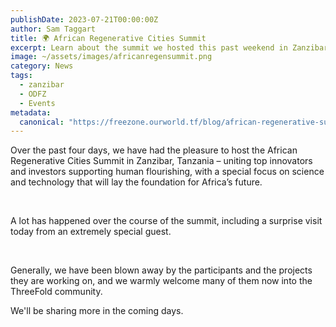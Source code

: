 ```yaml
---
publishDate: 2023-07-21T00:00:00Z
author: Sam Taggart
title: 🌍 African Regenerative Cities Summit
excerpt: Learn about the summit we hosted this past weekend in Zanzibar to unite innovators and investors to support Africa's future.
image: ~/assets/images/africanregensummit.png
category: News
tags:
  - zanzibar
  - ODFZ
  - Events
metadata:
  canonical: "https://freezone.ourworld.tf/blog/african-regenerative-summit/"
---
```


Over the past four days, we have had the pleasure to host the African Regenerative Cities Summit in Zanzibar, Tanzania – uniting top innovators and investors supporting human flourishing, with a special focus on science and technology that will lay the foundation for Africa’s future.

<br/>

A lot has happened over the course of the summit, including a surprise visit today from an extremely special guest.

<br/>

Generally, we have been blown away by the participants and the projects they are working on, and we warmly welcome many of them now into the ThreeFold community.
<br/>

We'll be sharing more in the coming days.
